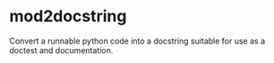 mod2docstring
=============

Convert a runnable python code into a docstring suitable for use as a doctest and documentation. 

